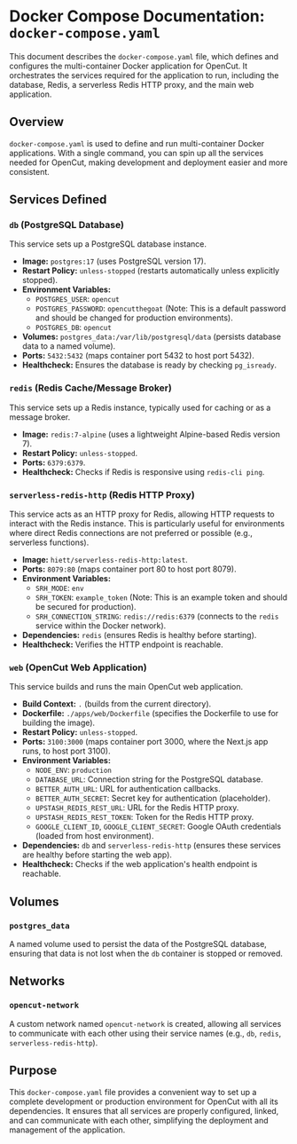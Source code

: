 # Docker Compose Documentation: `docker-compose.yaml`

This document describes the `docker-compose.yaml` file, which defines and configures the multi-container Docker application for OpenCut. It orchestrates the services required for the application to run, including the database, Redis, a serverless Redis HTTP proxy, and the main web application.

## Overview

`docker-compose.yaml` is used to define and run multi-container Docker applications. With a single command, you can spin up all the services needed for OpenCut, making development and deployment easier and more consistent.

## Services Defined

### `db` (PostgreSQL Database)

This service sets up a PostgreSQL database instance.

*   **Image:** `postgres:17` (uses PostgreSQL version 17).
*   **Restart Policy:** `unless-stopped` (restarts automatically unless explicitly stopped).
*   **Environment Variables:**
    *   `POSTGRES_USER`: `opencut`
    *   `POSTGRES_PASSWORD`: `opencutthegoat` (Note: This is a default password and should be changed for production environments).
    *   `POSTGRES_DB`: `opencut`
*   **Volumes:** `postgres_data:/var/lib/postgresql/data` (persists database data to a named volume).
*   **Ports:** `5432:5432` (maps container port 5432 to host port 5432).
*   **Healthcheck:** Ensures the database is ready by checking `pg_isready`.

### `redis` (Redis Cache/Message Broker)

This service sets up a Redis instance, typically used for caching or as a message broker.

*   **Image:** `redis:7-alpine` (uses a lightweight Alpine-based Redis version 7).
*   **Restart Policy:** `unless-stopped`.
*   **Ports:** `6379:6379`.
*   **Healthcheck:** Checks if Redis is responsive using `redis-cli ping`.

### `serverless-redis-http` (Redis HTTP Proxy)

This service acts as an HTTP proxy for Redis, allowing HTTP requests to interact with the Redis instance. This is particularly useful for environments where direct Redis connections are not preferred or possible (e.g., serverless functions).

*   **Image:** `hiett/serverless-redis-http:latest`.
*   **Ports:** `8079:80` (maps container port 80 to host port 8079).
*   **Environment Variables:**
    *   `SRH_MODE`: `env`
    *   `SRH_TOKEN`: `example_token` (Note: This is an example token and should be secured for production).
    *   `SRH_CONNECTION_STRING`: `redis://redis:6379` (connects to the `redis` service within the Docker network).
*   **Dependencies:** `redis` (ensures Redis is healthy before starting).
*   **Healthcheck:** Verifies the HTTP endpoint is reachable.

### `web` (OpenCut Web Application)

This service builds and runs the main OpenCut web application.

*   **Build Context:** `.` (builds from the current directory).
*   **Dockerfile:** `./apps/web/Dockerfile` (specifies the Dockerfile to use for building the image).
*   **Restart Policy:** `unless-stopped`.
*   **Ports:** `3100:3000` (maps container port 3000, where the Next.js app runs, to host port 3100).
*   **Environment Variables:**
    *   `NODE_ENV`: `production`
    *   `DATABASE_URL`: Connection string for the PostgreSQL database.
    *   `BETTER_AUTH_URL`: URL for authentication callbacks.
    *   `BETTER_AUTH_SECRET`: Secret key for authentication (placeholder).
    *   `UPSTASH_REDIS_REST_URL`: URL for the Redis HTTP proxy.
    *   `UPSTASH_REDIS_REST_TOKEN`: Token for the Redis HTTP proxy.
    *   `GOOGLE_CLIENT_ID`, `GOOGLE_CLIENT_SECRET`: Google OAuth credentials (loaded from host environment).
*   **Dependencies:** `db` and `serverless-redis-http` (ensures these services are healthy before starting the web app).
*   **Healthcheck:** Checks if the web application's health endpoint is reachable.

## Volumes

### `postgres_data`

A named volume used to persist the data of the PostgreSQL database, ensuring that data is not lost when the `db` container is stopped or removed.

## Networks

### `opencut-network`

A custom network named `opencut-network` is created, allowing all services to communicate with each other using their service names (e.g., `db`, `redis`, `serverless-redis-http`).

## Purpose

This `docker-compose.yaml` file provides a convenient way to set up a complete development or production environment for OpenCut with all its dependencies. It ensures that all services are properly configured, linked, and can communicate with each other, simplifying the deployment and management of the application.